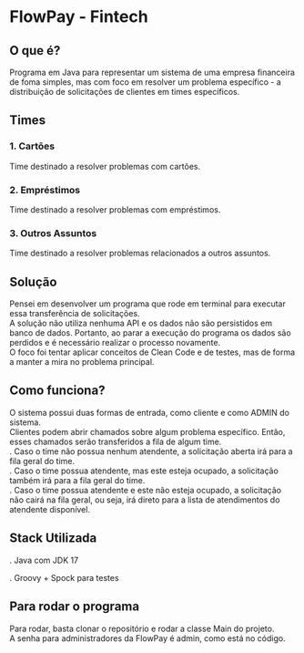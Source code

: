 <h1>FlowPay - Fintech</h1>
<h2>O que é?</h2>
<p>
    Programa em Java para representar um sistema de uma empresa financeira de foma simples, 
    mas com foco em resolver um problema específico - a distribuição de solicitações de clientes em times específicos.
</p>
<h2>Times</h2>
<h3>1. Cartões</h3>
<p>Time destinado a resolver problemas com cartões.</p>
<h3>2. Empréstimos</h3>
<p>Time destinado a resolver problemas com empréstimos.</p>
<h3>3. Outros Assuntos</h3>
<p>Time destinado a resolver problemas relacionados a outros assuntos.</p>
<h2>Solução</h2>
<p>
    Pensei em desenvolver um programa que rode em terminal para executar essa transferência de solicitações.
    <br>
    A solução não utiliza nenhuma API e os dados não são persistidos em banco de dados.
    Portanto, ao parar a execução do programa os dados são perdidos e é necessário realizar o processo novamente.
    <br>
    O foco foi tentar aplicar conceitos de Clean Code e de testes, mas de forma a manter a mira no problema principal.
</p>
<h2>Como funciona?</h2>
<p>
    O sistema possui duas formas de entrada, como cliente e como ADMIN do sistema.
    <br />
    Clientes podem abrir chamados sobre algum problema específico. Então, esses chamados serão transferidos a fila de 
    algum time.
    <br />
    . Caso o time não possua nenhum atendente, a solicitação aberta irá para a fila geral do time.
    <br />
    . Caso o time possua atendente, mas este esteja ocupado, a solicitação também irá para a fila geral do time.
    <br />
    . Caso o time possua atendente e este não esteja ocupado, a solicitação não cairá na fila geral, ou seja, irá direto
    para a lista de atendimentos do atendente disponível.
</p>
<h2>Stack Utilizada</h2>
<p>. Java com JDK 17</p>
<p>. Groovy + Spock para testes</p>
<h2>Para rodar o programa</h2>
<p>
    Para rodar, basta clonar o repositório e rodar a classe Main do projeto.
    <br />
    A senha para administradores da FlowPay é admin, como está no código.
</p>
